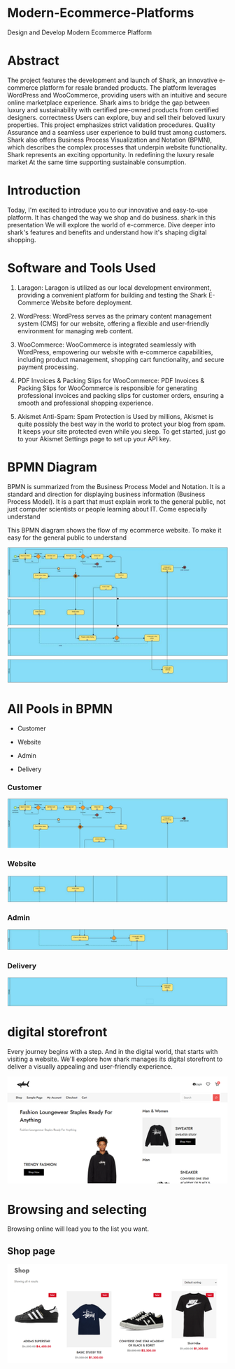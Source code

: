 # Modern-Ecommerce-Platforms
Design and Develop Modern Ecommerce Plafform

# Abstract

The project features the development and launch of Shark, an innovative e-commerce platform for resale branded products.  The platform leverages WordPress and WooCommerce, providing users with an intuitive and secure online marketplace experience. Shark aims to bridge the gap between luxury and sustainability with certified pre-owned products from certified designers.  correctness  Users can explore, buy and sell their beloved luxury properties.  This project emphasizes strict validation procedures.  Quality Assurance  and a seamless user experience to build trust among customers. Shark also offers Business Process Visualization and Notation (BPMN), which describes the complex processes that underpin website functionality. Shark represents an exciting opportunity.  In redefining the luxury resale market  At the same time supporting sustainable consumption.

# Introduction

Today, I'm excited to introduce you to our innovative and easy-to-use platform. It has changed the way we shop and do business. shark in this presentation We will explore the world of e-commerce. Dive deeper into shark's features and benefits and understand how it's shaping digital shopping.

# Software and Tools Used

1. Laragon: Laragon is utilized as our local development environment, providing a convenient platform for building and testing the Shark E-Commerce Website before deployment.

2. WordPress: WordPress serves as the primary content management system (CMS) for our website, offering a flexible and user-friendly environment for managing web content.

2. WooCommerce: WooCommerce is integrated seamlessly with WordPress, empowering our website with e-commerce capabilities, including product management, shopping cart functionality, and secure payment processing.

3. PDF Invoices & Packing Slips for WooCommerce: PDF Invoices & Packing Slips for WooCommerce is responsible for generating professional invoices and packing slips for customer orders, ensuring a smooth and professional shopping experience.

4. Akismet Anti-Spam: Spam Protection is Used by millions, Akismet is quite possibly the best way in the world to protect your blog from spam. It keeps your site protected even while you sleep. To get started, just go to your Akismet Settings page to set up your API key.

# BPMN Diagram

BPMN is summarized from the Business Process Model and Notation. It is a standard and direction for displaying business information (Business Process Model). It is a part that must explain work to the general public, not just computer scientists or people learning about IT. Come especially understand

This BPMN diagram shows the flow of my ecommerce website. To make it easy for the general public to understand

![home one](img/D.1.jpg)

# All Pools in BPMN

- Customer

- Website

- Admin

- Delivery

### Customer

![home one](img/D.2.jpg)

### Website

![home one](img/D.3.jpg)

### Admin

![home one](img/D.4.jpg)

### Delivery

![home one](img/D.5.jpg)

# digital storefront

Every journey begins with a step. And in the digital world, that starts with visiting a website. We'll explore how shark manages its digital storefront to deliver a visually appealing and user-friendly experience.

![home one](img/homepage.png)

# Browsing and selecting

Browsing online will lead you to the list you want.

## Shop page

![home one](img/shoppage.png)


